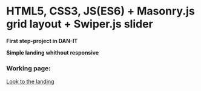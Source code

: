 # HTML5, CSS3, JS(ES6) + Masonry.js grid layout + Swiper.js slider

**First step-project in DAN-IT**

**Simple landing whithout responsive**

### Working page:
[Look to the landing](https://dmytrotitov.github.io/step-project/)


